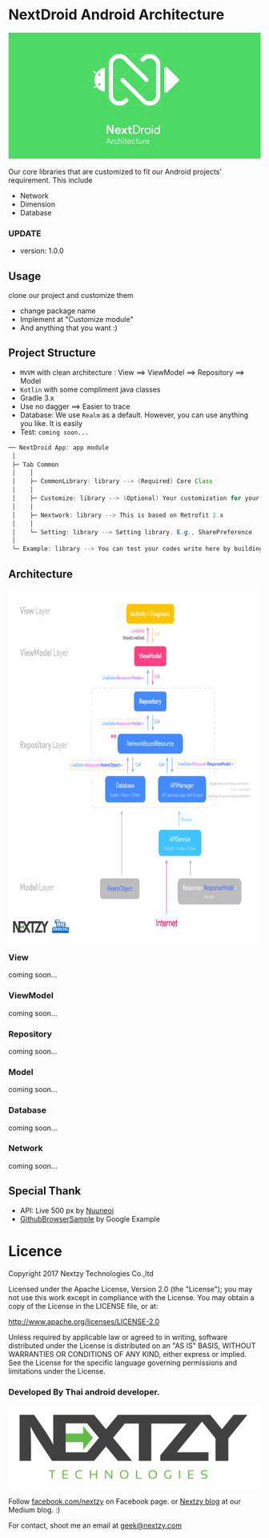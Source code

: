 # NextDroid Android Architecture
<img src="./pictures/cover.png"/>

Our core libraries that are customized to fit our Android projects' requirement. This include
* Network
* Dimension
* Database


### UPDATE
- version: 1.0.0


## Usage

clone our project and customize them
- change package name
- Implement at "Customize module"
- And anything that you want :)



## Project Structure

- `MVVM` with clean architecture : View ==> ViewModel ==> Repository ==> Model
- `Kotlin` with some compliment java classes
- Gradle 3.x
- Use no dagger ==> Easier to trace
- Database: We use `Realm` as a default. However, you can use anything you like. It is easily
- Test: `coming soon...`

```java
── NextDroid App: app module
 │
 ├─ Tab Common
 │    │
 │    ├─ CommonLibrary: library --> (Required) Core Class
 │    │
 │    ├─ Customize: library --> (Optional) Your customization for your specific needs happens here :)
 │    │
 │    ├─ Nextwork: library --> This is based on Retrofit 2.x
 │    │
 │    └─ Setting: library --> Setting library. E.g., SharePreference
 │
 └─ Example: library --> You can test your codes write here by building "debugImplementation" flavor
```

## Architecture
<img src="./pictures/MVVM.png" width="800" height="700"/>

### View

coming soon...

### ViewModel

coming soon...

### Repository

coming soon...

### Model

coming soon...

### Database

coming soon...

### Network

coming soon...



## Special Thank
 - API: Live 500 px by [Nuuneoi](https://github.com/nuuneoi)
 - [GithubBrowserSample](https://github.com/googlesamples/android-architecture-components/tree/master/GithubBrowserSample) by Google Example


# Licence

Copyright 2017 Nextzy Technologies Co.,ltd

Licensed under the Apache License, Version 2.0 (the "License"); you may not use this work except in compliance with the License. You may obtain a copy of the License in the LICENSE file, or at:

http://www.apache.org/licenses/LICENSE-2.0

Unless required by applicable law or agreed to in writing, software distributed under the License is distributed on an "AS IS" BASIS, WITHOUT WARRANTIES OR CONDITIONS OF ANY KIND, either express or implied. See the License for the specific language governing permissions and limitations under the License.


### Developed By Thai android developer.

<img src="./pictures/nextzy_logo.png" width="500" height="167"/>



Follow [facebook.com/nextzy](https://www.facebook.com/nextzy) on Facebook page.
or [Nextzy blog](https://blog.nextzy.me/) at our Medium blog. :)

For contact, shoot me an email at geek@nextzy.com